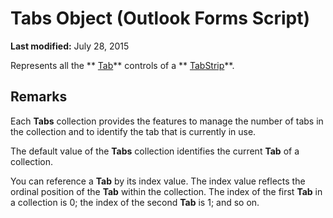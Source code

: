 
# Tabs Object (Outlook Forms Script)

 **Last modified:** July 28, 2015

Represents all the  ** [Tab](b5571953-0e47-a994-3e82-4e439a77afa8.md)** controls of a ** [TabStrip](643c896a-2304-42f3-f5e9-0feee6d22364.md)**.

## Remarks

Each  **Tabs** collection provides the features to manage the number of tabs in the collection and to identify the tab that is currently in use.

The default value of the  **Tabs** collection identifies the current **Tab** of a collection.

You can reference a  **Tab** by its index value. The index value reflects the ordinal position of the **Tab** within the collection. The index of the first **Tab** in a collection is 0; the index of the second **Tab** is 1; and so on.

